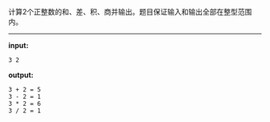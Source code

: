 计算2个正整数的和、差、积、商并输出。题目保证输入和输出全部在整型范围内。
****
**input:**
```
3 2
```
**output:**
```
3 + 2 = 5
3 - 2 = 1
3 * 2 = 6
3 / 2 = 1